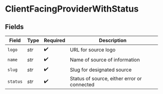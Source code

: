 # ClientFacingProviderWithStatus


## Fields

| Field                                       | Type                                        | Required                                    | Description                                 |
| ------------------------------------------- | ------------------------------------------- | ------------------------------------------- | ------------------------------------------- |
| `logo`                                      | *str*                                       | :heavy_check_mark:                          | URL for source logo                         |
| `name`                                      | *str*                                       | :heavy_check_mark:                          | Name of source of information               |
| `slug`                                      | *str*                                       | :heavy_check_mark:                          | Slug for designated source                  |
| `status`                                    | *str*                                       | :heavy_check_mark:                          | Status of source, either error or connected |